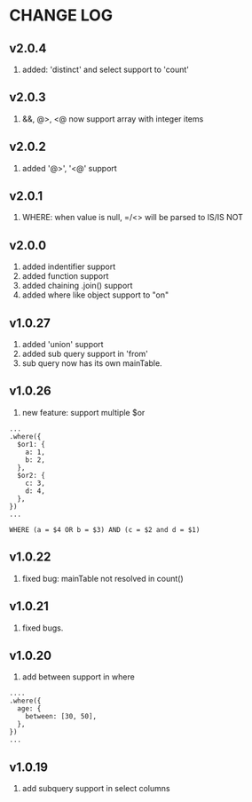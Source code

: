 # CHANGE LOG

## v2.0.4
1. added: 'distinct' and select support to 'count'


## v2.0.3
1. &&, @>, <@ now support array with integer items

## v2.0.2
1. added '@>', '<@' support


## v2.0.1
1. WHERE: when value is null, =/<> will be parsed to IS/IS NOT

## v2.0.0
1. added indentifier support
2. added function support
3. added chaining .join() support
4. added where like object support to "on"

## v1.0.27
1. added 'union' support
2. added sub query support in 'from'
3. sub query now has its own mainTable.

## v1.0.26
1. new feature: support multiple $or
```
...
.where({
  $or1: {
    a: 1,
    b: 2,
  },
  $or2: {
    c: 3,
    d: 4,
  },
})
...
```
```
WHERE (a = $4 OR b = $3) AND (c = $2 and d = $1)
```


## v1.0.22
1. fixed bug: mainTable not resolved in count()


## v1.0.21

1. fixed bugs.

## v1.0.20

1. add between support in where

```
....
.where({
  age: {
    between: [30, 50],
  },
})
...
```

## v1.0.19

1. add subquery support in select columns
